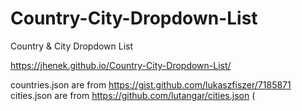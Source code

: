 # Country-City-Dropdown-List
Country &amp; City Dropdown List

https://jhenek.github.io/Country-City-Dropdown-List/


countries.json are from https://gist.github.com/lukaszfiszer/7185871
cities.json are from https://github.com/lutangar/cities.json (
